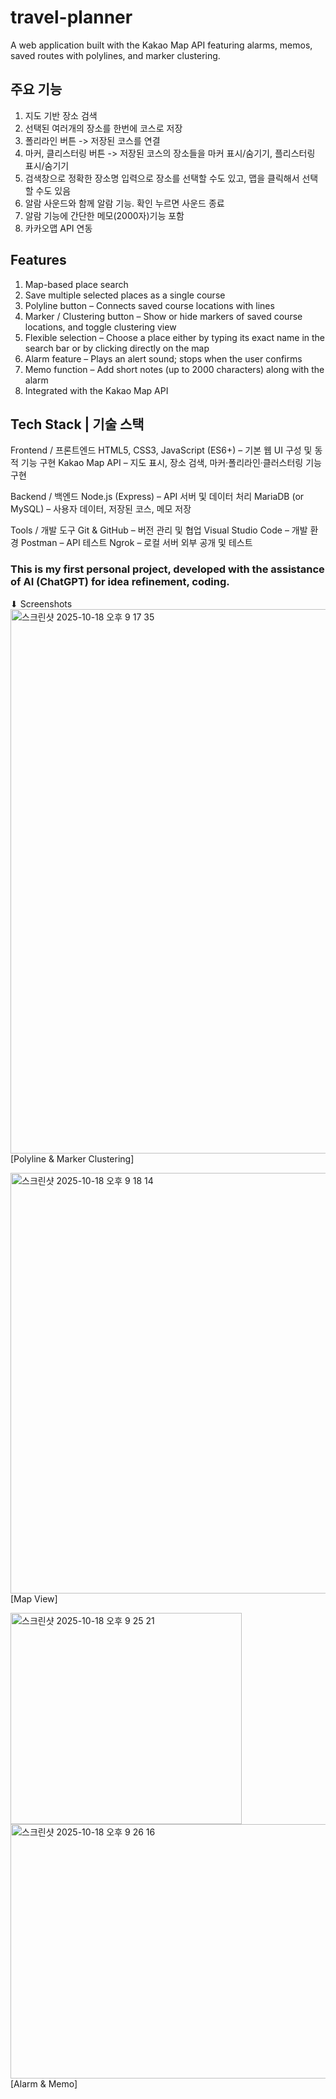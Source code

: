# travel-planner
A web application built with the Kakao Map API featuring alarms, memos, saved routes with polylines, and marker clustering.

## 주요 기능
1. 지도 기반 장소 검색
2. 선택된 여러개의 장소를 한번에 코스로 저장
3. 폴리라인 버튼 -> 저장된 코스를 연결
4. 마커, 클리스터링 버튼 -> 저장된 코스의 장소들을 마커 표시/숨기기, 플리스터링 표시/숨기기
5. 검색창으로 정확한 장소명 입력으로 장소를 선택할 수도 있고, 맵을 클릭해서 선택할 수도 있음
6. 알람 사운드와 함께 알람 기능. 확인 누르면 사운드 종료
7. 알람 기능에 간단한 메모(2000자)기능 포함
8. 카카오맵 API 연동

## Features
1. Map-based place search
2. Save multiple selected places as a single course
3. Polyline button – Connects saved course locations with lines
4. Marker / Clustering button – Show or hide markers of saved course locations, and toggle clustering view
5. Flexible selection – Choose a place either by typing its exact name in the search bar or by clicking directly on the map
6. Alarm feature – Plays an alert sound; stops when the user confirms
7. Memo function – Add short notes (up to 2000 characters) along with the alarm
8. Integrated with the Kakao Map API


## Tech Stack | 기술 스택
Frontend / 프론트엔드
HTML5, CSS3, JavaScript (ES6+) – 기본 웹 UI 구성 및 동적 기능 구현
Kakao Map API – 지도 표시, 장소 검색, 마커·폴리라인·클러스터링 기능 구현

Backend / 백엔드
Node.js (Express) – API 서버 및 데이터 처리
MariaDB (or MySQL) – 사용자 데이터, 저장된 코스, 메모 저장

Tools / 개발 도구
Git & GitHub – 버전 관리 및 협업
Visual Studio Code – 개발 환경
Postman – API 테스트
Ngrok – 로컬 서버 외부 공개 및 테스트


### This is my first personal project, developed with the assistance of AI (ChatGPT) for idea refinement, coding.



⬇︎ Screenshots
<img width="1103" height="871" alt="스크린샷 2025-10-18 오후 9 17 35" src="https://github.com/user-attachments/assets/1a7e80d1-911c-4b2b-ab88-b39430c0f250" />
[Polyline & Marker Clustering]
</br></p>

<img width="1107" height="673" alt="스크린샷 2025-10-18 오후 9 18 14" src="https://github.com/user-attachments/assets/e6b83cfa-336a-4a84-9ef0-570dd9d21098" />
[Map View]
</br></p>


<img width="370" height="338" alt="스크린샷 2025-10-18 오후 9 25 21" src="https://github.com/user-attachments/assets/88abdabe-3c64-470f-aff8-85621b29b7fd" />
</br>
<img width="699" height="407" alt="스크린샷 2025-10-18 오후 9 26 16" src="https://github.com/user-attachments/assets/d7094b24-3e7c-4aa7-9492-e9c31eaa52ad" />
</br>
[Alarm & Memo] </p>




